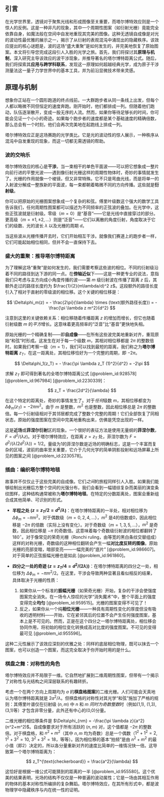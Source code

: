 ## 引言
在光学世界里，透镜对于聚焦光线和形成图像至关重要，而塔尔博特效应则是一个惊人的反例。这是一种非凡的现象，其中一个周期性图案（如衍射光栅）竟能完全依靠自身，如魔法般在空间中自发地重现其完美的图像。这种无透镜自成像是对光的波动性最优雅的展示之一，揭示了从衍射的表观混沌中涌现出的隐藏秩序。该效应提出的核心谜题是，波的这场“盛大重聚”是如何发生的，并完美地恢复了原始图案。本文将引导您完成这段引人入胜的光学之旅。首先，我们将探讨其**原理与机制**，深入研究主导该效应的波干涉现象，并推导著名的塔尔博特距离公式。随后，我们将探索其**应用与跨学科联系**，发现这一原理如何超越经典光学，成为原子干涉测量法这一量子力学世界中的基本工具，并为前沿显微技术带来灵感。

## 原理与机制

想象你正站在一个圆形跑道的终点线前。一大群跑步者从同一条线上出发，但每个人都以略微不同但恒定的速度奔跑。刚开始时，他们都排成一列。但随着他们跑动，队伍逐渐散开，变成一股无序的人流。然而，如果你等待足够长的时间，你可能会见证一个小小的奇迹。如果每个跑步者的速度都是某个基础速度的精确倍数，那么总会有一个时刻，他们会再次完美地在起跑线上排成一列。

塔尔博特效应正是这场赛跑的光学类比。它是光的波动性的惊人展示，一种秩序从混沌中自发重现的现象，而这一切都无需透镜的帮助。

### 波的交响乐

塔尔博特效应的核心是**干涉**。当一束相干的单色平面波——可以把它想象成一整片向前行进的平整光波——遇到像衍射光栅这样的周期性物体时，奇妙的事情就发生了。光栅的作用就像一个棱镜，但又非常特殊。它不只是弯曲光线，而是将单一的入射波分解成一整族新的平面波，每一束都朝着略微不同的方向传播。这些就是**衍射级**。

你可以把原始的光栅图案想象成一个复杂的和弦。傅里叶级数这个强大的数学工具告诉我们，任何周期性图案都可以描述为不同频率的正弦波的叠加。在光学中，这些正弦波就是衍射级。零级（$m=0$）是“基音”——它是光线中直接穿过的部分。更高级（$m = \pm 1, \pm 2, \ldots$）则是“泛音”——它们以离散的角度衍射，角度取决于它们的级数、光的波长 $\lambda$ 以及光栅的周期 $d$。

当这些波从光栅传播开去时，它们开始相互干涉。就像我们赛道上的跑步者一样，它们可能起始相位相同，但并不会一直保持下去。

### 盛大的重聚：推导塔尔博特距离

为了理解这场“重聚”是如何发生的，我们需要考察这些波的相位。不同的衍射级沿着不同的路径到达下游的同一点。在**傍轴近似**下——这是一种更专业的说法，意指我们只考虑与主方向成小角度传播的波——第 $m$ 级衍射波在传播了距离 $z$ 后，其额外走过的路径长度约为 $\frac{1}{2}(m\lambda/d)^2 z$。这段额外的路径长度引入了相对于直射的零级波的相位移。这个关键的相位移是：

$$
\Delta\phi_m(z) = - \frac{2\pi}{\lambda} \times (\text{额外路径长度}) = - \frac{\pi \lambda z m^2}{d^2}
$$

注意到这里的关键依赖关系：相位移随着传播距离 $z$ 的增加而增长，但它也随着衍射级数 $m$ 的*平方*增长。这意味着更高频率的“泛音”比“基音”更快地失相。

原始光栅的一个精确复制——即**自成像**——在所有这些波完美地重新对齐，重现原始“和弦”时形成。这发生在对于每一个级数 $m$，其相对相位移都是 $2\pi$ 的整数倍时。如果我们考察一级（$m=1$），我们可以找到最短的距离，我们称之为**塔尔博特距离** $z_T$，在这一距离处，其相位移恰好为一个完整的周期，即 $-2\pi$。

$$
\Delta\phi_1(z_T) = - \frac{\pi \lambda z_T (1)^2}{d^2} = -2\pi
$$

求解 $z_T$ 即可得到著名的全塔尔博特距离公式 [@problem_id:928578] [@problem_id:967984] [@problem_id:2230339]：

$$
z_T = \frac{2d^2}{\lambda}
$$

在这个特定的距离处，奇妙的事情发生了。对于*任何*级数 $m$，其相位移都变为 $\Delta\phi_m(z_T) = -2\pi m^2$。由于 $m$ 是整数，$m^2$ 也是整数，因此相位移总是 $2\pi$ 的整数倍。每一个衍射级相对于其邻居都完成了整数个完整的周期！它们全部恢复了同相状态，原始的强度图案在空间中完美地重构出来，仿佛是凭空出现的一样。

这是**近场**或**菲涅尔衍射**区的现象。一个很好的表征方法是使用无量纲的**菲涅尔数**，$F = d^2 / (\lambda z)$。对于塔尔博特效应，在距离 $z=z_T$ 处，菲涅尔数为 $F = d^2 / (\lambda(2d^2/\lambda)) = 1/2$。量级为1的菲涅尔数是近场的明确标志，这是一个丰富而复杂的区域，波前的曲率至关重要，它介于几何光学的简单阴影投射和远场屏幕上所见的图案之间 [@problem_id:2230578]。

### 插曲：编织塔尔博特地毯

故事并不仅仅止于这些完美的自成像。它们*之间*的旅程同样引人入胜。如果我们能够绘制出光栅后方整个空间的光强分布，我们会看到一幅错综复杂而美丽的演变条纹图样，这种结构通常被称为**塔尔博特地毯**。在特定的分数距离处，图案会重新组合成其他简单、可识别的形式。

- **半程之处 ($z = z_T/2 = d^2/\lambda$)**：在塔尔博特距离的一半处，相对相位移为 $\Delta\phi_m = -\pi m^2$。对于偶数级（$m=0, 2, 4, \ldots$），$m^2$ 是4的倍数或0，因此相位移是 $-2\pi$ 的倍数（实际上没有变化）。对于奇数级（$m=1, 3, 5, \ldots$），$m^2$ 是奇数，因此相位移是 $-\pi$ 的奇数倍。这意味着每个奇数级衍射波的相位都翻转了 $180^\circ$。对于像常见的荣奇光栅（Ronchi ruling，由等宽的黑白条纹交替组成）这样的对称光栅，奇数级的这种相位翻转会产生一幅**对比度反转的图像**。原始光栅的亮部变暗，暗部变亮——一幅完美的“底片” [@problem_id:986607]。对于简单的正弦振幅光栅也是如此 [@problem_id:961860]。

- **四分之一处的奇迹 ($z = z_T/4 = d^2/(2\lambda)$)**：在塔尔博特距离的四分之一处，相位移为 $\Delta\phi_m = -\pi m^2/2$。在这里，干涉会导致两种显著且看似相反的结果，具体取决于光栅的性质：
    1.  如果你从一个标准的**振幅光栅**（如荣奇光栅）开始，复杂的干涉会使强度图案完全消失。在一场令人惊叹的光学“消失魔术”中，整个平面上的强度变得完全**均匀** [@problem_id:959515]。光栅的图案变得不可见了！
    2.  反之，如果你从一个纯**相位光栅**——一种具有周期性变化的厚度但没有吸收的透明材料——开始，它在紧邻其后的位置不会产生任何强度图案，基本上是不可见的。然而，正是在这个四分之一塔尔博特距离处，相位移会协同作用，将初始的相位变化转换成高对比度的强度图案。不可见的变得最可见 [@problem_id:955596]。

这种二元性展示了该效应深刻的优雅之处：同样的底层相位物理，既可以抹去一个图案，也可以创造一个图案，而这完全取决于你开始时用的是什么。

### 棋盘之舞：对称性的角色

塔尔博特效应并不局限于一维。它自然地扩展到二维周期性图案，但带有一个揭示了对称性与光结构之间深层联系的有趣转折。

考虑一个在两个方向上周期均为 $a$ 的**棋盘格图案**的二维光栅。人们可能会天真地认为塔尔博特距离就是 $2a^2/\lambda$。但棋盘格的对称性对其光学“和弦”施加了严格的规则：其傅里叶谱仅在衍射级 $(n,m)$ 中 $n$ 和 $m$ *同时为奇数整数*时（例如(1,1), (1,3), (3,1)等）才包含非零分量，此外还有中心的(0,0)分量。

二维光栅的相位移条件是 $\Delta\phi_{nm} = -\frac{\pi \lambda z}{a^2}(n^2+m^2)$。自成像要求对于所有活跃的 $(n,m)$ 对，这个值都是 $-2\pi$ 的整数倍。对于棋盘格，和 $n^2+m^2$（其中 $n,m$ 均为奇数）总是一个偶数（$1^2+1^2=2$, $1^2+3^2=10$, $3^2+3^2=18$，等等）。因为相位移的基本“拍频”是由 $n^2+m^2$ 的最小值（即2）决定的，所以各分量重新对齐的速度比简单的一维情况快一倍。这导致第一个塔尔博特距离为：

$$
z_T^{\text{checkerboard}} = \frac{a^2}{\lambda}
$$

这恰好是根据一维公式可能猜到的距离的一半 [@problem_id:955580]。这个优美的结果表明，光场的结构不仅仅是一种普遍的波动属性；它是一场由其相互作用的物体的基本对称性所编排的复杂舞蹈。塔尔博特效应，在其所有形式中，都是波物理学中隐藏秩序与内在统一性的证明。

